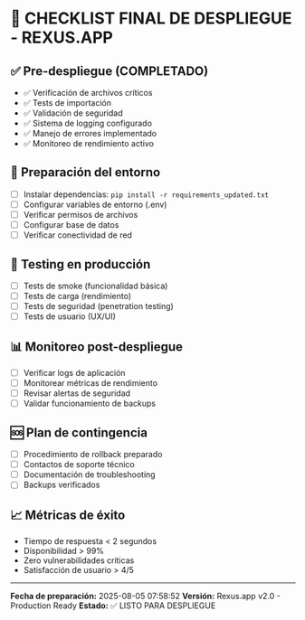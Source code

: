 # 🚀 CHECKLIST FINAL DE DESPLIEGUE - REXUS.APP

## ✅ Pre-despliegue (COMPLETADO)
- ✅ Verificación de archivos críticos
- ✅ Tests de importación
- ✅ Validación de seguridad
- ✅ Sistema de logging configurado
- ✅ Manejo de errores implementado
- ✅ Monitoreo de rendimiento activo

## 🔧 Preparación del entorno
- [ ] Instalar dependencias: `pip install -r requirements_updated.txt`
- [ ] Configurar variables de entorno (.env)
- [ ] Verificar permisos de archivos
- [ ] Configurar base de datos
- [ ] Verificar conectividad de red

## 🧪 Testing en producción
- [ ] Tests de smoke (funcionalidad básica)
- [ ] Tests de carga (rendimiento)
- [ ] Tests de seguridad (penetration testing)
- [ ] Tests de usuario (UX/UI)

## 📊 Monitoreo post-despliegue
- [ ] Verificar logs de aplicación
- [ ] Monitorear métricas de rendimiento
- [ ] Revisar alertas de seguridad
- [ ] Validar funcionamiento de backups

## 🆘 Plan de contingencia
- [ ] Procedimiento de rollback preparado
- [ ] Contactos de soporte técnico
- [ ] Documentación de troubleshooting
- [ ] Backups verificados

## 📈 Métricas de éxito
- Tiempo de respuesta < 2 segundos
- Disponibilidad > 99%
- Zero vulnerabilidades críticas
- Satisfacción de usuario > 4/5

---
**Fecha de preparación:** 2025-08-05 07:58:52
**Versión:** Rexus.app v2.0 - Production Ready
**Estado:** ✅ LISTO PARA DESPLIEGUE
